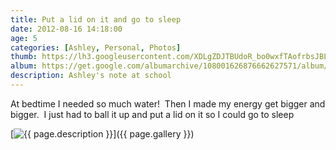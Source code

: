 ```yaml
---
title: Put a lid on it and go to sleep
date: 2012-08-16 14:18:00
age: 5
categories: [Ashley, Personal, Photos]
thumb: https://lh3.googleusercontent.com/XDLgZDJTBUdoR_bo0wxfTAofrbsJBLr17fqA9k5yPyGPWJcsPQArnNLS0CPzH4jsrCvUaqGd8D59ENMyyw=w294-h220
album: https://get.google.com/albumarchive/108001626876662627571/album/AF1QipMWm5raSurmNCuin_enCbc_VrpZQnDjOBUd3MVI/AF1QipPDuvqSgeKnROvf78bdrwcPGC-JVX9CcPtq4RuU?source=pwa#5884998392026307602
description: Ashley's note at school
---
```

At bedtime I needed so much water!  Then I made my energy get bigger and bigger.  I just had to ball it up and put a lid on it so I could go to sleep

[<img src="{{ page.thumb }}" alt="{{ page.description }}" class="wyseguys-album"/>]({{ page.gallery }})